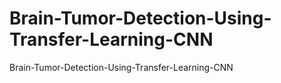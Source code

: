 # Brain-Tumor-Detection-Using-Transfer-Learning-CNN
Brain-Tumor-Detection-Using-Transfer-Learning-CNN
